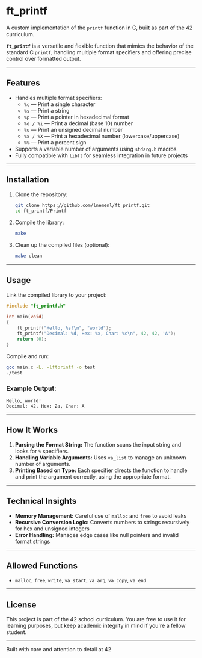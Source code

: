 # ft_printf

A custom implementation of the `printf` function in C, built as part of the 42 curriculum.

**`ft_printf`** is a versatile and flexible function that mimics the behavior of the standard C `printf`, handling multiple format specifiers and offering precise control over formatted output.

---

## Features
- Handles multiple format specifiers:
  - `%c` — Print a single character  
  - `%s` — Print a string  
  - `%p` — Print a pointer in hexadecimal format  
  - `%d / %i` — Print a decimal (base 10) number  
  - `%u` — Print an unsigned decimal number  
  - `%x / %X` — Print a hexadecimal number (lowercase/uppercase)  
  - `%%` — Print a percent sign  
- Supports a variable number of arguments using `stdarg.h` macros  
- Fully compatible with `libft` for seamless integration in future projects  

---

## Installation
1. Clone the repository:
   ```bash
   git clone https://github.com/lnemenl/ft_printf.git
   cd ft_printf/Printf
   ```

2. Compile the library:
   ```bash
   make
   ```

3. Clean up the compiled files (optional):
   ```bash
   make clean
   ```

---

## Usage
Link the compiled library to your project:

```c
#include "ft_printf.h"

int main(void)
{
    ft_printf("Hello, %s!\n", "world");
    ft_printf("Decimal: %d, Hex: %x, Char: %c\n", 42, 42, 'A');
    return (0);
}
```

Compile and run:

```bash
gcc main.c -L. -lftprintf -o test
./test
```

### Example Output:
```
Hello, world!  
Decimal: 42, Hex: 2a, Char: A
```

---

## How It Works
1. **Parsing the Format String:** The function scans the input string and looks for `%` specifiers.  
2. **Handling Variable Arguments:** Uses `va_list` to manage an unknown number of arguments.  
3. **Printing Based on Type:** Each specifier directs the function to handle and print the argument correctly, using the appropriate format.  

---

## Technical Insights
- **Memory Management:** Careful use of `malloc` and `free` to avoid leaks  
- **Recursive Conversion Logic:** Converts numbers to strings recursively for hex and unsigned integers  
- **Error Handling:** Manages edge cases like null pointers and invalid format strings  

---

## Allowed Functions
- `malloc`, `free`, `write`, `va_start`, `va_arg`, `va_copy`, `va_end`

---

## License
This project is part of the 42 school curriculum. You are free to use it for learning purposes, but keep academic integrity in mind if you're a fellow student.

---

Built with care and attention to detail at 42
